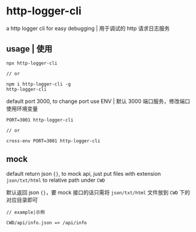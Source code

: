 # http-logger-cli
a http logger cli for easy debugging | 用于调试的 http 请求日志服务

## usage | 使用 

```
npx http-logger-cli

// or

npm i http-logger-cli -g
http-logger-cli
```

default port 3000, to change port use ENV | 默认 3000 端口服务，修改端口使用环境变量

```
PORT=3001 http-logger-cli 

// or 

cross-env PORT=3001 http-logger-cli 
```

## mock 

default return json `{}`, to mock api, just put files with extension `json/txt/html` to relative path under `CWD`

默认返回 json `{}`，要 mock 接口的话只需将 `json/txt/html` 文件放到 `CWD` 下的对应目录即可

```
// example|示例

CWD/api/info.json => /api/info
```